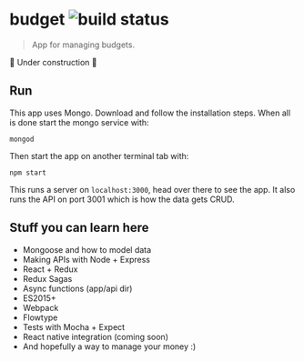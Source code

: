 # budget ![build status](https://travis-ci.org/jpsierens/budget.svg?branch=master)
> App for managing budgets.

:construction: Under construction :construction:

## Run

This app uses Mongo. Download and follow the installation steps. When all is done start the mongo service with:

```
mongod
```

Then start the app on another terminal tab with:
```
npm start
```

This runs a server on ```localhost:3000```, head over there to see the app. It also runs the API on port 3001 which is how the data gets CRUD.

## Stuff you can learn here
* Mongoose and how to model data
* Making APIs with Node + Express
* React + Redux
* Redux Sagas
* Async functions (app/api dir)
* ES2015+
* Webpack
* Flowtype
* Tests with Mocha + Expect
* React native integration (coming soon)
* And hopefully a way to manage your money :)
